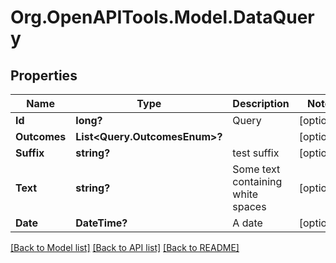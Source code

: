 # Org.OpenAPITools.Model.DataQuery

## Properties

Name | Type | Description | Notes
------------ | ------------- | ------------- | -------------
**Id** | **long?** | Query | [optional] 
**Outcomes** | **List&lt;Query.OutcomesEnum&gt;?** |  | [optional] 
**Suffix** | **string?** | test suffix | [optional] 
**Text** | **string?** | Some text containing white spaces | [optional] 
**Date** | **DateTime?** | A date | [optional] 

[[Back to Model list]](../README.md#documentation-for-models) [[Back to API list]](../README.md#documentation-for-api-endpoints) [[Back to README]](../README.md)

